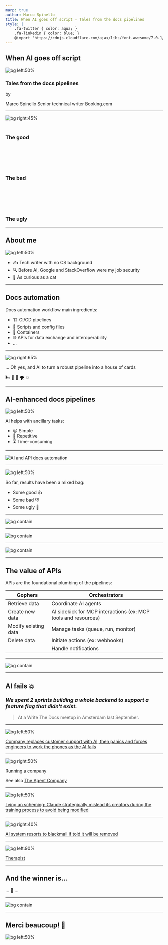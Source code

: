 ```yaml
---
marp: true
author: Marco Spinello
title: When AI goes off script - Tales from the docs pipelines
style: |
    .fa-twitter { color: aqua; }
    .fa-linkedin { color: blue; }
    @import 'https://cdnjs.cloudflare.com/ajax/libs/font-awesome/7.0.1/css/all.min.css'
---
```


<!-- 
<script type="module">
    import mermaid from 'https://cdn.jsdelivr.net/npm/mermaid@11/dist/mermaid.esm.min.mjs';
</script>
-->

## When AI goes off script

![bg left:50%](../assets/img/ai-generated-8764598_1280.jpg)

### Tales from the docs pipelines

by

Marco Spinello
Senior technical writer
Booking.com

---

![bg right:45%](../assets/img/good-the-bad-and-the-ugly.jpg)

### <i class="fa-regular fa-face-smile"></i><br />The good
<br /><br /><br />

### <i class="fa-regular fa-face-frown"></i><br />The bad
<br /><br /><br />

### <i class="fa-regular fa-face-angry"></i><br />The ugly

---

## About me

![bg left:50%](../assets/img/valley-of-fires-105.jpg)

- ✍️ Tech writer with no CS background
- 🔍 Before AI, Google and StackOverflow were my job security
- 🐾 As curious as a cat

---

## Docs automation

Docs automation workflow main ingredients:

- 🏗️ CI/CD pipelines
- 📝 Scripts and config files
- 🐳 Containers
- 🌐 APIs for data exchange and interoperability 
- ...

---

![bg right:65%](../assets/img/ai-generated-8583250_1280.jpg)

... Oh yes, and AI to turn a robust pipeline into a house of cards

🌬️ 💨 🎐 🌪️ 💥

---

## AI-enhanced docs pipelines

![bg left:50%](../assets/img/metropolis-clock-1927.jpg)

AI helps with ancillary tasks:

- 😌 Simple
- 🔁 Repetitive
- ⏳ Time-consuming

---

![AI and API docs automation](../assets/img/ai-api-docs-automation.png)

---

![bg left:50%](../assets/img/ai-creepy-doll-1280.jpg)

So far, results have been a mixed bag:
- Some good 👍
- Some bad 👎
- Some ugly 💩

---

![bg contain](../assets/img/ai-api-docs-automation-Good.png)

---

![bg contain](../assets/img/ai-api-docs-automation-Bad.png)

---

![bg contain](../assets/img/ai-api-docs-automation-Ugly.png)

---

## The value of APIs

APIs are the foundational plumbing of the pipelines:

| Gophers | Orchestrators |
|---|---|
| Retrieve data | Coordinate AI agents |
| Create new data | AI sidekick for MCP interactions (ex: MCP tools and resources) |
| Modify existing data | Manage tasks (queue, run, monitor) |
| Delete data | Initiate actions (ex: webhooks) |
| | Handle notifications |

---

![bg contain](../assets/img/api-in-ai-pipelines.png)

---

## AI fails 💥

### <span><i class="fa-solid fa-quote-left"></i>*We spent 2 sprints building a whole backend to support a feature flag that didn't exist.*<i class="fa-solid fa-quote-right"></i></span>

> At a Write The Docs meetup in Amsterdam last September.

---

![bg left:50%](../assets/img/ai-customer-support.jpg)

[Company replaces customer support with AI, then panics and forces engineers to work the phones as the AI fails](https://futurism.com/klarna-ai-automation-engineers)

---

![bg right:50%](../assets/img/ai-corporate.jpg)

[Running a company](https://futurism.com/professors-company-ai-agents)

See also [The Agent Company](https://the-agent-company.com/)

---

![bg left:50%](../assets/img/deceptive-wolves-1280.png)

[Lying an scheming: Claude strategically mislead its creators during the training process to avoid being modified](https://time.com/7202784/ai-research-strategic-lying/)

---

![bg right:40%](../assets/img/clown-threaten-1920.jpg)

[AI system resorts to blackmail if told it will be removed](https://www.bbc.com/news/articles/cpqeng9d20go)

---

![bg left:90%](../assets/img/ai-therapist.png)

[Therapist](https://futurism.com/therapy-chatbot-addict-meth)

---

## And the winner is... <i class="fa-solid fa-drum"></i>

... 🥁 ...

---

![bg contain](../assets/img/gen-ai-ethical-ai.png)

---

## Merci beaucoup! 🙏 

![bg left:50%](../assets/img/the-good-the-bad-and-the-ugly-fr.jpg)

